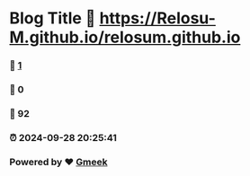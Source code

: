 # Blog Title :link: https://Relosu-M.github.io/relosum.github.io 
### :page_facing_up: [1](https://Relosu-M.github.io/relosum.github.io/tag.html) 
### :speech_balloon: 0 
### :hibiscus: 92 
### :alarm_clock: 2024-09-28 20:25:41 
### Powered by :heart: [Gmeek](https://github.com/Meekdai/Gmeek)
